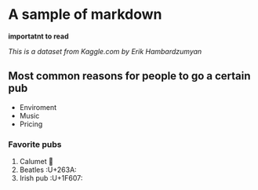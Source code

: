 # A sample of markdown

**importatnt to read**

*This is a dataset from Kaggle.com by Erik Hambardzumyan*

## Most common reasons for people to go a certain pub

- Enviroment
- Music
- Pricing

### Favorite pubs

1. Calumet :smiling_face_with_three_hearts:
2. Beatles :U+263A:
3. Irish pub :U+1F607:


